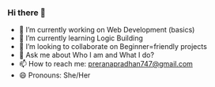 ### Hi there 👋

<!--
**preranaapradhan/preranaapradhan** is a ✨ _special_ ✨ repository because its `README.md` (this file) appears on your GitHub profile.
-->
- 🔭 I’m currently working on Web Development (basics)
- 🌱 I’m currently learning Logic Building
- 👯 I’m looking to collaborate on Beginner=friendly projects
- 💬 Ask me about Who I am and What I do?
- 📫 How to reach me: preranapradhan747@gmail.com
- 😄 Pronouns: She/Her

